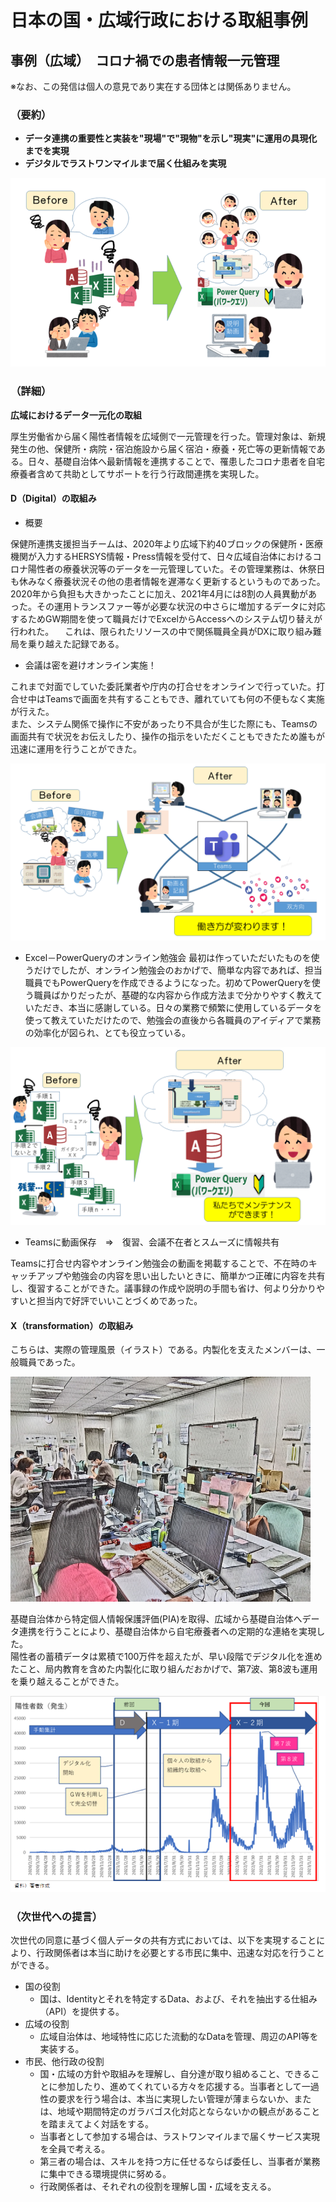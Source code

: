 # 日本の国・広域行政における取組事例

## 事例（広域）　コロナ禍での患者情報一元管理

※なお、この発信は個人の意見であり実在する団体とは関係ありません。

### （要約）

- <B>データ連携の重要性と実装を"現場"で"現物"を示し"現実"に運用の具現化までを実現</B>
- <B>デジタルでラストワンマイルまで届く仕組みを実現</B>

![](../../images/sam011.png)

<div style="page-break-after: always;"></div>

### （詳細）

<B>広域におけるデータ一元化の取組</B>

厚生労働省から届く陽性者情報を広域側で一元管理を行った。管理対象は、新規発生の他、保健所・病院・宿泊施設から届く宿泊・療養・死亡等の更新情報である。日々、基礎自治体へ最新情報を連携することで、罹患したコロナ患者を自宅療養者含めて共助としてサポートを行う行政間連携を実現した。

#### D（Digital）の取組み

- 概要

保健所連携支援担当チームは、2020年より広域下約40ブロックの保健所・医療機関が入力するHERSYS情報・Press情報を受付て、日々広域自治体におけるコロナ陽性者の療養状況等のデータを一元管理していた。その管理業務は、休祭日も休みなく療養状況その他の患者情報を遅滞なく更新するというものであった。
<BR>
2020年から負担も大きかったことに加え、2021年4月には8割の人員異動があった。その運用トランスファー等が必要な状況の中さらに増加するデータに対応するためGW期間を使って職員だけでExcelからAccessへのシステム切り替えが行われた。
　これは、限られたリソースの中で関係職員全員がDXに取り組み難局を乗り越えた記録である。

- 会議は密を避けオンライン実施！

これまで対面でしていた委託業者や庁内の打合せをオンラインで行っていた。打合せ中はTeamsで画面を共有することもでき、離れていても何の不便もなく実施が行えた。
<BR>
また、システム関係で操作に不安があったり不具合が生じた際にも、Teamsの画面共有で状況をお伝えしたり、操作の指示をいただくこともできたため誰もが迅速に運用を行うことができた。

![](../../images/sam012.png)

<div style="page-break-after: always;"></div>

- Excel－PowerQueryのオンライン勉強会
最初は作っていただいたものを使うだけでしたが、オンライン勉強会のおかげで、簡単な内容であれば、担当職員でもPowerQueryを作成できるようになった。初めてPowerQueryを使う職員ばかりだったが、基礎的な内容から作成方法まで分かりやすく教えていただき、本当に感謝している。日々の業務で頻繁に使用しているデータを使って教えていただけたので、勉強会の直後から各職員のアイディアで業務の効率化が図られ、とても役立っている。

![](../../images/sam013_PowerQuery.png)

<div style="page-break-after: always;"></div>

- Teamsに動画保存　⇒　復習、会議不在者とスムーズに情報共有

Teamsに打合せ内容やオンライン勉強会の動画を掲載することで、不在時のキャッチアップや勉強会の内容を思い出したいときに、簡単かつ正確に内容を共有し、復習することができた。議事録の作成や説明の手間も省け、何より分かりやすいと担当内で好評でいいことづくめであった。

<div style="page-break-after: always;"></div>

#### X（transformation）の取組み

こちらは、実際の管理風景（イラスト）である。内製化を支えたメンバーは、一般職員であった。

![](../../images/sam014.png)

<div style="page-break-after: always;"></div>

基礎自治体から特定個人情報保護評価(PIA)を取得、広域から基礎自治体へデータ連携を行うことにより、基礎自治体から自宅療養者への定期的な連絡を実現した。
<BR>
陽性者の蓄積データは累積で100万件を超えたが、早い段階でデジタル化を進めたこと、局内教育を含めた内製化に取り組んだおかげで、第7波、第8波も運用を乗り越えることができた。

![](../../images/sam015.png)

<div style="page-break-after: always;"></div>

### （次世代への提言）

次世代の同意に基づく個人データの共有方式においては、以下を実現することにより、行政関係者は本当に助けを必要とする市民に集中、迅速な対応を行うことができる。

- 国の役割
  - 国は、Identityとそれを特定するData、および、それを抽出する仕組み（API）を提供する。
- 広域の役割
  - 広域自治体は、地域特性に応じた流動的なDataを管理、周辺のAPI等を実装する。
- 市民、他行政の役割
  - 国・広域の方針や取組みを理解し、自分達が取り組めること、できることに参加したり、進めてくれている方々を応援する。当事者として一過性の要求を行う場合は、本当に実現したい管理が薄まらないか、または、地域や期間特定のガラバゴス化対応とならないかの観点があることを踏まえてよく対話をする。
  - 当事者として参加する場合は、ラストワンマイルまで届くサービス実現を全員で考える。
  - 第三者の場合は、スキルを持つ方に任せるならば委任し、当事者が業務に集中できる環境提供に努める。
  - 行政関係者は、それぞれの役割を理解し国・広域を支える。  
